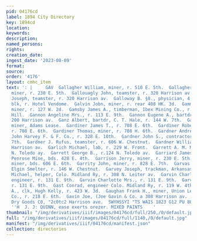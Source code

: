 ```yaml
---
pid: 04176cd
label: 1894 City Directory
key: 1894cd
location: 
keywords: 
description: 
named_persons: 
rights: 
creation_date: 
ingest_date: '2023-08-09'
format: 
source: 
order: '4176'
layout: cmhc_item
text: ': |     GAV  Gallagher William, miner, r. 510 E. 5th.  Gallagher William H.,
  miner, r. 230 E. 5th.  Gallouagly John, teamster, r. 320 Harrison av.  Gallouagly
  Joseph, teamster, r. 320 Harrison av.  Galloway B. §8., physician, 4 DeMaineville
  blk, r. Hotel Vendome.  Galvin Jobn, miner, r. rear 408 HK. 3d.  Gammon Harris,
  miner, r. 127 W. 2d.  Gamsby James A., timberman, Ibex Mining Co., r. Ibex, Breece
  Hill.  Gannon Angeline Mrs., r. 113 E. 9th.  Gannon Eugene A., bartdr, J. M. Killoran,
  200 Harrison av.  Ganz Albert, bartdr, C. T. Hale, r. 144 W. 7th.  Garasim Charles,
  miner, Adams Lease.  Gardiner James T., r. 708 E. 6th.  Gardiner Robert W., miner,
  r. 708 E. 6th.  Gardiner Thomas, miner, r. 708 H. 6th.  Gardner Andrew J., teamster,
  John Harvey F. & F. Co., r. 328 E. 10th.  Gardner John S., contractor, r. 210 E.
  7th.  Gardner J. Rufus, teamster, r. 606 W. Chestnut.  Gardner William, r. 2004
  Harrison av.  Garlich Michael, lab, r. 229 W. Front.  Garrett A. M. Mrs., r. 124
  N. Toledo ay.  Garrett George B., r.124 N. Toledo av.  Garriard James W., miner,
  Penrose Mine, bds. 428 E. 4th.  Garrison Jerry, miner, r. 230 E. 5th.  Garrity Edward,
  miner, bds. 606 E. 6th.  Garrity John, miner, r. 828 E. 7th.  Garvas Jacob, lab,
  Elgin Smelter, r. 146 W. Chestnut.  Garvey Joseph, trackman, Arkansas Valley Smelter.  Garvey
  Michael, helper, Colo. Midland Ry, r. 308 N. Leiter av.  Garvin Charles J., mining
  engineer, r. 131 E. 9th.  Garvin Charlotte Mrs., r. 131 E. 9th.  Garvin Will C.,
  r. 131 E. 9th.  Gast Conrad, engineer Colo. Midland Ry, r. 119 W. 4th.  Gates Lester
  A., clk, Hugh Kelly, r. 423 W. 3d.  Gaughan Frank H., miner, Union Leasing and Mining
  Co., r. 218 E. 6th.  Gavin Joe, (Joe Gavin & Co. a 308 Harrison av.  | The Besos
  Dry Goods C0, "2c0tc2 Harrison ave.  SWYHSSYI "TS WAIS 1823 G12 PU 807 ‘SMIUONY
  ''H  J. J: QUINN, ease exerts orezer. MIXED PAINTS    '
thumbnail: "/img/derivatives/iiif/images/04176cd/full/250,/0/default.jpg"
full: "/img/derivatives/iiif/images/04176cd/full/1140,/0/default.jpg"
manifest: "/img/derivatives/iiif/04176cd/manifest.json"
collection: directories
---
```


